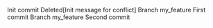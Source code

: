 Init commit
Deleted[Init message for conflict]
Branch my_feature First commit
Branch my_feature Second commit